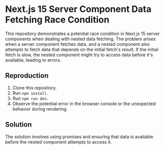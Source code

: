 # Next.js 15 Server Component Data Fetching Race Condition

This repository demonstrates a potential race condition in Next.js 15 server components when dealing with nested data fetching.  The problem arises when a server component fetches data, and a nested component also attempts to fetch data that depends on the initial fetch's result. If the initial fetch is slow, the nested component might try to access data before it's available, leading to errors.

## Reproduction

1. Clone this repository.
2. Run `npm install`.
3. Run `npm run dev`.
4. Observe the potential error in the browser console or the unexpected behavior during rendering.

## Solution

The solution involves using promises and ensuring that data is available before the nested component attempts to access it.